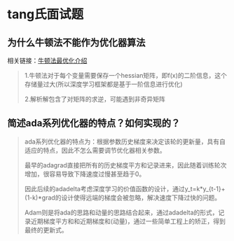 # tang氏面试题

## 为什么牛顿法不能作为优化器算法

相关链接：[牛顿法最优化介绍](https://zh.d2l.ai/chapter_optimization/gd.html#id7)

>1.牛顿法对于每个变量需要保存一个hessian矩阵，即f(x)的二阶信息，这个存储量过大(所以深度学习框架都是基于一阶信息进行优化)
>
>2.解析解包含了对矩阵的求逆，可能遇到非奇异矩阵



## 简述ada系列优化器的特点？如何实现的？

> ada系列优化器的特点为：根据参数历史梯度来决定该轮的更新量，具有自适应的特点，因此不怎么需要调节优化器相关参数。
>
> 最早的adagrad直接把所有的历史梯度平方和记录进来，因此随着训练轮次增加，很容易导致下降速度过慢甚至趋于0。
>
> 因此后续的adadelta考虑深度学习的价值函数的设计，通过y_t=k*y_{t-1}+(1-k)\*grad的设计使得远端的梯度会被忽略，解决速度下降过快的问题。
>
> Adam则是将ada的思路和动量的思路结合起来，通过adadelta的形式，记录近期梯度平方和和近期梯度和(动量)，通过一些简单工程上的矫正，得到最终的更新式。
